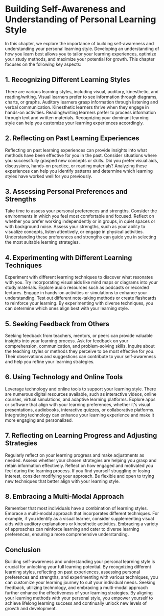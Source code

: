 Building Self-Awareness and Understanding of Personal Learning Style
=============================================================================

In this chapter, we explore the importance of building self-awareness and understanding your personal learning style. Developing an understanding of how you learn best allows you to tailor your learning experiences, optimize your study methods, and maximize your potential for growth. This chapter focuses on the following key aspects:

**1. Recognizing Different Learning Styles**
--------------------------------------------

There are various learning styles, including visual, auditory, kinesthetic, and reading/writing. Visual learners prefer to see information through diagrams, charts, or graphs. Auditory learners grasp information through listening and verbal communication. Kinesthetic learners thrive when they engage in hands-on activities. Reading/writing learners prefer to process information through text and written materials. Recognizing your dominant learning style can help you customize your learning experiences accordingly.

**2. Reflecting on Past Learning Experiences**
----------------------------------------------

Reflecting on past learning experiences can provide insights into what methods have been effective for you in the past. Consider situations where you successfully grasped new concepts or skills. Did you prefer visual aids, discussions, hands-on practice, or reading materials? Analyzing these experiences can help you identify patterns and determine which learning styles have worked well for you previously.

**3. Assessing Personal Preferences and Strengths**
---------------------------------------------------

Take time to assess your personal preferences and strengths. Consider the environments in which you feel most comfortable and focused. Reflect on whether you prefer working independently or in groups, in quiet spaces or with background noise. Assess your strengths, such as your ability to visualize concepts, listen attentively, or engage in physical activities. Understanding these preferences and strengths can guide you in selecting the most suitable learning strategies.

**4. Experimenting with Different Learning Techniques**
-------------------------------------------------------

Experiment with different learning techniques to discover what resonates with you. Try incorporating visual aids like mind maps or diagrams into your study materials. Explore audio resources such as podcasts or recorded lectures. Engage in hands-on activities or simulations to enhance your understanding. Test out different note-taking methods or create flashcards to reinforce your learning. By experimenting with diverse techniques, you can determine which ones align best with your learning style.

**5. Seeking Feedback from Others**
-----------------------------------

Seeking feedback from teachers, mentors, or peers can provide valuable insights into your learning process. Ask for feedback on your comprehension, communication, and problem-solving skills. Inquire about the teaching styles or methods they perceive to be most effective for you. Their observations and suggestions can contribute to your self-awareness and help you refine your learning strategies.

**6. Using Technology and Online Tools**
----------------------------------------

Leverage technology and online tools to support your learning style. There are numerous digital resources available, such as interactive videos, online courses, virtual simulations, and adaptive learning platforms. Explore apps or software that align with your learning preferences, whether it's visual presentations, audiobooks, interactive quizzes, or collaborative platforms. Integrating technology can enhance your learning experience and make it more engaging and personalized.

**7. Reflecting on Learning Progress and Adjusting Strategies**
---------------------------------------------------------------

Regularly reflect on your learning progress and make adjustments as needed. Assess whether your chosen strategies are helping you grasp and retain information effectively. Reflect on how engaged and motivated you feel during the learning process. If you find yourself struggling or losing interest, consider modifying your approach. Be flexible and open to trying new techniques that better align with your learning style.

**8. Embracing a Multi-Modal Approach**
---------------------------------------

Remember that most individuals have a combination of learning styles. Embrace a multi-modal approach that incorporates different techniques. For example, if you identify as a visual learner, consider supplementing visual aids with auditory explanations or kinesthetic activities. Embracing a variety of approaches can reinforce learning and cater to diverse learning preferences, ensuring a more comprehensive understanding.

Conclusion
----------

Building self-awareness and understanding your personal learning style is crucial for unlocking your full learning potential. By recognizing different learning styles, reflecting on past experiences, assessing personal preferences and strengths, and experimenting with various techniques, you can customize your learning journey to suit your individual needs. Seeking feedback, utilizing technology, and embracing a multi-modal approach further enhance the effectiveness of your learning strategies. By aligning your learning methods with your personal style, you empower yourself to achieve lifelong learning success and continually unlock new levels of growth and development.

